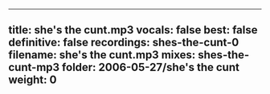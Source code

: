 
---
title: she's the cunt.mp3
vocals: false
best: false
definitive: false
recordings: shes-the-cunt-0
filename: she's the cunt.mp3
mixes: shes-the-cunt-mp3
folder: 2006-05-27/she's the cunt
weight: 0
---
